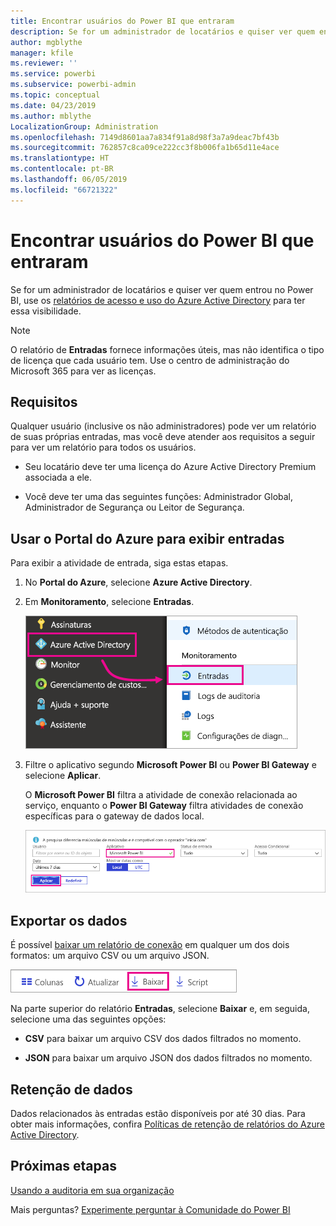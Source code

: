 ```yaml
---
title: Encontrar usuários do Power BI que entraram
description: Se for um administrador de locatários e quiser ver quem entrou no Power BI, você poderá usar os relatórios de acesso e de uso do Azure Active Directory para ter essa visibilidade.
author: mgblythe
manager: kfile
ms.reviewer: ''
ms.service: powerbi
ms.subservice: powerbi-admin
ms.topic: conceptual
ms.date: 04/23/2019
ms.author: mblythe
LocalizationGroup: Administration
ms.openlocfilehash: 7149d8601aa7a834f91a8d98f3a7a9deac7bf43b
ms.sourcegitcommit: 762857c8ca09ce222cc3f8b006fa1b65d11e4ace
ms.translationtype: HT
ms.contentlocale: pt-BR
ms.lasthandoff: 06/05/2019
ms.locfileid: "66721322"
---
```

# <a name="find-power-bi-users-that-have-signed-in"></a>Encontrar usuários do Power BI que entraram

Se for um administrador de locatários e quiser ver quem entrou no Power BI, use os [relatórios de acesso e uso do Azure Active Directory](/azure/active-directory/reports-monitoring/concept-sign-ins) para ter essa visibilidade.

> [!NOTE]
> O relatório de **Entradas** fornece informações úteis, mas não identifica o tipo de licença que cada usuário tem. Use o centro de administração do Microsoft 365 para ver as licenças.

## <a name="requirements"></a>Requisitos

Qualquer usuário (inclusive os não administradores) pode ver um relatório de suas próprias entradas, mas você deve atender aos requisitos a seguir para ver um relatório para todos os usuários.

* Seu locatário deve ter uma licença do Azure Active Directory Premium associada a ele.

* Você deve ter uma das seguintes funções: Administrador Global, Administrador de Segurança ou Leitor de Segurança.

## <a name="use-the-azure-portal-to-view-sign-ins"></a>Usar o Portal do Azure para exibir entradas

Para exibir a atividade de entrada, siga estas etapas.

1. No **Portal do Azure**, selecione **Azure Active Directory**.

1. Em **Monitoramento**, selecione **Entradas**.
   
    ![Captura de tela da interface do usuário do Azure com o Azure Active Directory e opções de Entradas realçadas.](media/service-admin-access-usage/azure-portal-sign-ins.png)

1. Filtre o aplicativo segundo **Microsoft Power BI** ou **Power BI Gateway** e selecione **Aplicar**.

    O **Microsoft Power BI** filtra a atividade de conexão relacionada ao serviço, enquanto o **Power BI Gateway** filtra atividades de conexão específicas para o gateway de dados local.
   
    ![Captura de tela do filtro Entradas com o campo Aplicativos realçado.](media/service-admin-access-usage/sign-in-filter.png)

## <a name="export-the-data"></a>Exportar os dados

É possível [baixar um relatório de conexão](/azure/active-directory/reports-monitoring/quickstart-download-sign-in-report) em qualquer um dos dois formatos: um arquivo CSV ou um arquivo JSON.

![Captura de tela do botão de download.](media/service-admin-access-usage/download-sign-in-data-csv.png)

Na parte superior do relatório **Entradas**, selecione **Baixar** e, em seguida, selecione uma das seguintes opções:

* **CSV** para baixar um arquivo CSV dos dados filtrados no momento.

* **JSON** para baixar um arquivo JSON dos dados filtrados no momento.

## <a name="data-retention"></a>Retenção de dados

Dados relacionados às entradas estão disponíveis por até 30 dias. Para obter mais informações, confira [Políticas de retenção de relatórios do Azure Active Directory](/azure/active-directory/reports-monitoring/reference-reports-data-retention).

## <a name="next-steps"></a>Próximas etapas

[Usando a auditoria em sua organização](service-admin-auditing.md)

Mais perguntas? [Experimente perguntar à Comunidade do Power BI](https://community.powerbi.com/)